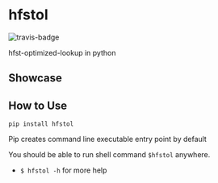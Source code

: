 # hfstol
![travis-badge](https://travis-ci.org/Madoshakalaka/hfstol.svg?branch=master)

hfst-optimized-lookup in python

## Showcase

<!--You picture won't show on pypi if you use relative path.-->
<!--If you want to add any image, please add the image to readme_assets folder and add the filename as below-->
<!--![some show case picture](https://raw.githubusercontent.com/Madoshakalaka/hfstol/master/readme_assets/showcasePicture.png)-->


## How to Use


`pip install hfstol`

<!--

add some help here 

```python

```

-->



Pip creates command line executable entry point by default

You should be able to run shell command `$hfstol` anywhere.

<!--
add some command help here


- `$ hfstol -i filename`
    - output: `hello world`

-->

- `$ hfstol -h` for more help

